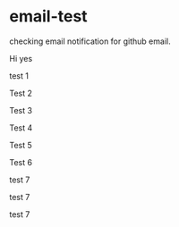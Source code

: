 # email-test
checking email notification for github email.

Hi yes

test 1

Test 2

Test 3

Test 4

Test 5

Test 6

test 7

test 7

test 7

